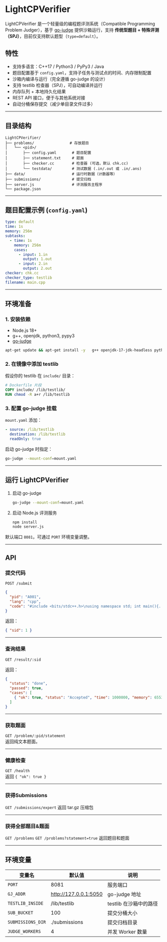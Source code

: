 # LightCPVerifier

LightCPVerifier 是一个轻量级的编程题评测系统（Compatible Programming Problem Judger），基于 [go-judge](https://github.com/criyle/go-judge) 提供沙箱运行，支持 **传统型题目 + 特殊评测（SPJ）**，目前仅支持默认题型（`type=default`）。

## 特性

- 支持多语言：C++17 / Python3 / PyPy3 / Java
- 题目配置基于 `config.yaml`，支持子任务与测试点的时间、内存限制配置
- 沙箱内编译与运行（完全遵循 go-judge 的设计）
- 支持 testlib 检查器（SPJ），可自动编译并运行
- 内存队列 + 本地持久化结果
- REST API 接口，便于与其他系统对接
- 自动分桶保存提交（减少单目录文件过多）

---

## 目录结构

```plaintext
LightCPVerifier/
├── problems/                # 存放题目
│   └── <pid>/
│       ├── config.yaml       # 题目配置
│       ├── statement.txt     # 题面
│       ├── checker.cc        # 检查器 (可选，默认 chk.cc)
│       └── testdata/         # 测试数据 (.in/.out 或 .in/.ans)
├── data/                     # 运行时数据（计数器等）
├── submissions/              # 提交归档
├── server.js                 # 评测服务主程序
└── package.json
```

---

## 题目配置示例 (`config.yaml`)

```yaml
type: default
time: 1s
memory: 256m
subtasks:
  - time: 1s
    memory: 256m
    cases:
      - input: 1.in
        output: 1.out
      - input: 2.in
        output: 2.out
checker: chk.cc
checker_type: testlib
filename: main.cpp
```

---

## 环境准备

### 1. 安装依赖

- Node.js 18+
- g++, openjdk, python3, pypy3
- [go-judge](https://github.com/criyle/go-judge)

```bash
apt-get update && apt-get install -y   g++ openjdk-17-jdk-headless python3 pypy3
```

### 2. 在镜像中添加 testlib

假设你的 testlib 在 `include/` 目录：

```dockerfile
# Dockerfile 片段
COPY include/ /lib/testlib/
RUN chmod -R a+r /lib/testlib
```

### 3. 配置 go-judge 挂载

`mount.yaml` 添加：

```yaml
- source: /lib/testlib
  destination: /lib/testlib
  readOnly: true
```

启动 go-judge 时指定：

```bash
go-judge --mount-conf=mount.yaml
```

---

## 运行 LightCPVerifier

1. 启动 go-judge
   ```bash
   go-judge --mount-conf=mount.yaml
   ```
2. 启动 Node.js 评测服务
   ```bash
   npm install
   node server.js
   ```

默认端口 `8081`，可通过 `PORT` 环境变量调整。

---

## API

### 提交代码

`POST /submit`

```json
{
  "pid": "A001",
  "lang": "cpp",
  "code": "#include <bits/stdc++.h>\nusing namespace std; int main(){...}"
}
```

返回：
```json
{ "sid": 1 }
```

---

### 查询结果

`GET /result/:sid`

返回：
```json
{
  "status": "done",
  "passed": true,
  "cases": [
    { "ok": true, "status": "Accepted", "time": 1000000, "memory": 65536, "msg": "" }
  ]
}
```

---

### 获取题面

`GET /problem/:pid/statement`  
返回纯文本题面。

---

### 健康检查

`GET /health`  
返回 `{ "ok": true }`

---

### 获得Submissions

`GET /submissions/expert`
返回 tar.gz 压缩包

---

### 获得全部题目&题面

`GET /problems`
`GET /problems?statement=true`
返回题目和题面

---



## 环境变量

| 变量名             | 默认值                   | 说明 |
|--------------------|--------------------------|------|
| `PORT`             | 8081                     | 服务端口 |
| `GJ_ADDR`          | http://127.0.0.1:5050    | go-judge 地址 |
| `TESTLIB_INSIDE`   | /lib/testlib              | testlib 在沙箱中的路径 |
| `SUB_BUCKET`       | 100                      | 提交分桶大小 |
| `SUBMISSIONS_DIR`  | ./submissions            | 提交归档目录 |
| `JUDGE_WORKERS`    | 4                        | 并发 Worker 数量 |

